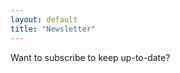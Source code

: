 ```yaml
---
layout: default
title: "Newsletter"
---
```


Want to subscribe to keep up-to-date?

<script src='https://assets.scattergun.email/email_subscription_form.js'></script>

<scattergun-subscription-form publishable-key='WHaYuX6YZ6NPJoDf'>
  <template>
    <!-- The email field is compulsory -->
    <input type='email' name='mailing_lists_subscriber[email]'/>
    
    <!-- The name field is optional -->
    <input type='text' name='mailing_lists_subscriber[given_name]'/>
    
    <input type='submit' value='Subscribe!'/>
  </template>
</scattergun-subscription-form>